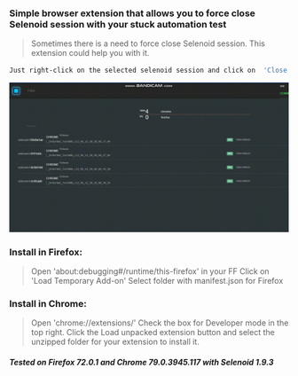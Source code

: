 ### Simple browser extension that allows you to force close Selenoid session with your stuck automation test

>Sometimes there is a need to force close Selenoid session. 
>This extension could help you with it.
```sh
Just right-click on the selected selenoid session and click on  'Close  Selenoid session'
```

![Close Selenoid session animation](docs/img/close_selenoid_session.gif)


### Install in Firefox:
>Open 'about:debugging#/runtime/this-firefox'  in your FF
>Click on 'Load Temporary Add-on'
>Select folder with manifest.json for Firefox


### Install in Chrome:
>Open 'chrome://extensions/'
>Check the box for Developer mode in the top right. 
>Click the Load unpacked extension button and select the unzipped folder for your extension to install it.



##### Tested on Firefox 72.0.1 and Chrome 79.0.3945.117  with  Selenoid 1.9.3 